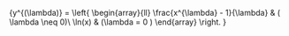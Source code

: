 
{y^{(\lambda)} = \left\{
\begin{array}{ll}
\frac{x^{\lambda} - 1}{\lambda} & ( \lambda \neq 0)\\
\ln(x) & (\lambda = 0 )
\end{array}
\right.
}
